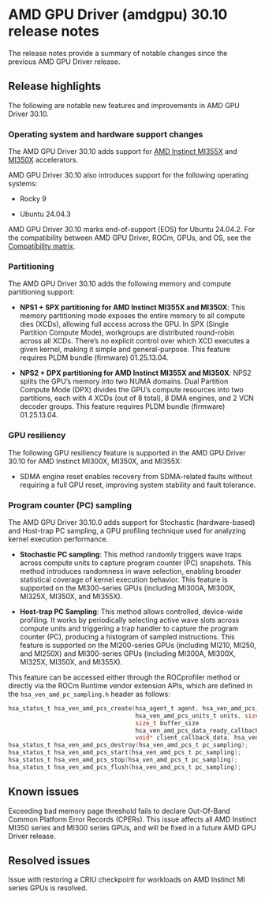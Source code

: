 # AMD GPU Driver (amdgpu) 30.10 release notes

The release notes provide a summary of notable changes since the previous AMD GPU Driver release.

## Release highlights

The following are notable new features and improvements in AMD GPU Driver 30.10.

### Operating system and hardware support changes

The AMD GPU Driver 30.10 adds support for [AMD Instinct
MI355X](https://www.amd.com/en/products/accelerators/instinct/mi350/mi355x.html) and
[MI350X](https://www.amd.com/en/products/accelerators/instinct/mi350/mi350x.html) accelerators.

AMD GPU Driver 30.10 also introduces support for the following operating systems:

* Rocky 9

* Ubuntu 24.04.3

AMD GPU Driver 30.10 marks end-of-support (EOS) for Ubuntu 24.04.2. For the compatibility between
AMD GPU Driver, ROCm, GPUs, and OS, see the [Compatibility matrix](../../compatibility/compatibility-matrix.rst).

### Partitioning

The AMD GPU Driver 30.10 adds the following memory and compute partitioning support:

* **NPS1 + SPX partitioning for AMD Instinct MI355X and MI350X**: This memory partitioning mode exposes the
  entire memory to all compute dies (XCDs), allowing full access across the GPU. In SPX (Single
  Partition Compute Mode), workgroups are distributed round-robin across all XCDs. There’s no explicit
  control over which XCD executes a given kernel, making it simple and general-purpose. This feature
  requires PLDM bundle (firmware) 01.25.13.04.

* **NPS2 + DPX partitioning for AMD Instinct MI355X and MI350X**: NPS2 splits the GPU’s memory into two NUMA
  domains. Dual Partition Compute Mode (DPX) divides the GPU’s compute resources into two partitions,
  each with 4 XCDs (out of 8 total), 8 DMA engines, and 2 VCN decoder groups. This feature requires
  PLDM bundle (firmware) 01.25.13.04.

### GPU resiliency

The following GPU resiliency feature is supported in the AMD GPU Driver 30.10 for AMD Instinct MI300X, MI350X, and MI355X:

* SDMA engine reset enables recovery from SDMA-related faults without requiring a full GPU reset,
  improving system stability and fault tolerance.

### Program counter (PC) sampling

The AMD GPU Driver 30.10.0 adds support for Stochastic (hardware-based) and Host-trap PC sampling, a
GPU profiling technique used for analyzing kernel execution performance.

* **Stochastic PC sampling**: This method randomly triggers wave traps across compute units to
  capture program counter (PC) snapshots. This method introduces randomness in wave selection,
  enabling broader statistical coverage of kernel execution behavior. This feature is supported on the
  MI300-series GPUs (including MI300A, MI300X, MI325X, MI350X, and MI355X).

* **Host-trap PC Sampling**: This method allows controlled, device-wide profiling. It works by
  periodically selecting active wave slots across compute units and triggering a trap handler to
  capture the program counter (PC), producing a histogram of sampled instructions. This feature is
  supported on the MI200-series GPUs (including MI210, MI250, and MI250X) and MI300-series GPUs
  (including MI300A, MI300X, MI325X, MI350X, and MI355X).

This feature can be accessed either through the ROCprofiler method or directly via the ROCm Runtime
vendor extension APIs, which are defined in the `hsa_ven_amd_pc_sampling.h` header as follows:

```c
hsa_status_t hsa_ven_amd_pcs_create(hsa_agent_t agent, hsa_ven_amd_pcs_method_kind_t method,
                                    hsa_ven_amd_pcs_units_t units, size_t interval, size_t latency,
                                    size_t buffer_size
                                    hsa_ven_amd_pcs_data_ready_callback_t data_ready_callback,
                                    void* client_callback_data, hsa_ven_amd_pcs_t* pc_sampling);
hsa_status_t hsa_ven_amd_pcs_destroy(hsa_ven_amd_pcs_t pc_sampling);
hsa_status_t hsa_ven_amd_pcs_start(hsa_ven_amd_pcs_t pc_sampling);
hsa_status_t hsa_ven_amd_pcs_stop(hsa_ven_amd_pcs_t pc_sampling);
hsa_status_t hsa_ven_amd_pcs_flush(hsa_ven_amd_pcs_t pc_sampling);
```

## Known issues

Exceeding bad memory page threshold fails to declare Out-Of-Band Common
Platform Error Records (CPERs). This issue affects all AMD Instinct MI350
series and MI300 series GPUs, and will be fixed in a future AMD GPU
Driver release.

## Resolved issues

Issue with restoring a CRIU checkpoint for workloads on AMD Instinct MI series GPUs is resolved.
